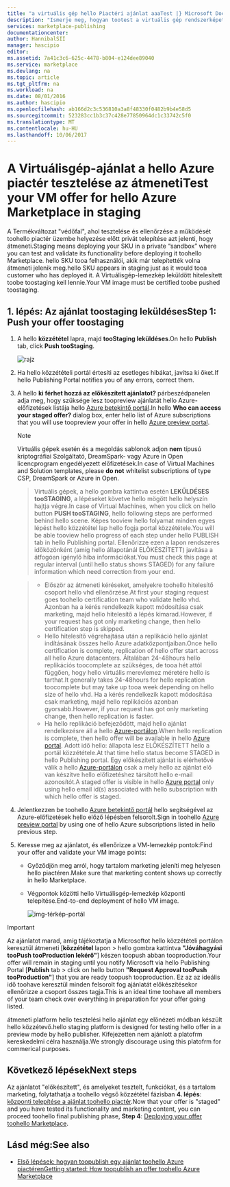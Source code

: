```yaml
---
title: "a virtuális gép hello Piactéri ajánlat aaaTest |} Microsoft Docs"
description: "Ismerje meg, hogyan tootest a virtuális gép rendszerképet az Azure piactér hello."
services: marketplace-publishing
documentationcenter: 
author: HannibalSII
manager: hascipio
editor: 
ms.assetid: 7a41c3c6-625c-4478-b804-e124dee89040
ms.service: marketplace
ms.devlang: na
ms.topic: article
ms.tgt_pltfrm: na
ms.workload: na
ms.date: 08/01/2016
ms.author: hascipio
ms.openlocfilehash: ab166d2c3c536810a3a8f48330f0482b9b4e58d5
ms.sourcegitcommit: 523283cc1b3c37c428e77850964dc1c33742c5f0
ms.translationtype: MT
ms.contentlocale: hu-HU
ms.lasthandoff: 10/06/2017
---
```

# <a name="test-your-vm-offer-for-hello-azure-marketplace-in-staging"></a><span data-ttu-id="a1521-103">A Virtuálisgép-ajánlat a hello Azure piactér tesztelése az átmeneti</span><span class="sxs-lookup"><span data-stu-id="a1521-103">Test your VM offer for hello Azure Marketplace in staging</span></span>
<span data-ttu-id="a1521-104">A Termékváltozat "védőfal", ahol tesztelése és ellenőrzése a működését toohello piactér üzembe helyezése előtt privát telepítése azt jelenti, hogy átmeneti.</span><span class="sxs-lookup"><span data-stu-id="a1521-104">Staging means deploying your SKU in a private “sandbox” where you can test and validate its functionality before deploying it toohello Marketplace.</span></span> <span data-ttu-id="a1521-105">hello SKU tooa felhasználói, akik már telepítették volna átmeneti jelenik meg.</span><span class="sxs-lookup"><span data-stu-id="a1521-105">hello SKU appears in staging just as it would tooa customer who has deployed it.</span></span> <span data-ttu-id="a1521-106">A Virtuálisgép-lemezkép leküldött hitelesített toobe toostaging kell lennie.</span><span class="sxs-lookup"><span data-stu-id="a1521-106">Your VM image must be certified toobe pushed toostaging.</span></span>

## <a name="step-1-push-your-offer-toostaging"></a><span data-ttu-id="a1521-107">1. lépés: Az ajánlat toostaging leküldéses</span><span class="sxs-lookup"><span data-stu-id="a1521-107">Step 1: Push your offer toostaging</span></span>
1. <span data-ttu-id="a1521-108">A hello **közzététel** lapra, majd **tooStaging leküldéses**.</span><span class="sxs-lookup"><span data-stu-id="a1521-108">On hello **Publish** tab, click **Push tooStaging**.</span></span>
   
    ![rajz](media/marketplace-publishing-vm-image-test-in-staging/vm-image-push-to-staging.png)
2. <span data-ttu-id="a1521-110">Ha hello közzétételi portál értesíti az esetleges hibákat, javítsa ki őket.</span><span class="sxs-lookup"><span data-stu-id="a1521-110">If hello Publishing Portal notifies you of any errors, correct them.</span></span>
3. <span data-ttu-id="a1521-111">A hello **ki férhet hozzá az előkészített ajánlatot?** párbeszédpanelen adja meg, hogy szüksége lesz toopreview ajánlatát hello Azure-előfizetések listája hello [Azure betekintő portál](https://portal.azure.com).</span><span class="sxs-lookup"><span data-stu-id="a1521-111">In hello **Who can access your staged offer?** dialog box, enter hello list of Azure subscriptions that you will use toopreview your offer in hello [Azure preview portal](https://portal.azure.com).</span></span>
   
   > [!NOTE]
   > <span data-ttu-id="a1521-112">Virtuális gépek esetén és a megoldás sablonok adjon **nem** típusú kriptográfiai Szolgáltató, DreamSpark- vagy Azure in Open licencprogram engedélyezett előfizetések.</span><span class="sxs-lookup"><span data-stu-id="a1521-112">In case of Virtual Machines and Solution templates, please **do not** whitelist subscriptions of type CSP, DreamSpark or Azure in Open.</span></span>
   > 
   > 

    > <span data-ttu-id="a1521-113">Virtuális gépek, a hello gombra kattintva esetén **LEKÜLDÉSES tooSTAGING**, a lépéseket követve hello mögött hello helyszín hajtja végre.</span><span class="sxs-lookup"><span data-stu-id="a1521-113">In case of Virtual Machines, when you click on hello button **PUSH tooSTAGING**, hello following steps are performed behind hello scene.</span></span> <span data-ttu-id="a1521-114">Képes tooview hello folyamat minden egyes lépést hello közzététel lap hello fogja portal közzététele.</span><span class="sxs-lookup"><span data-stu-id="a1521-114">You will be able tooview hello progress of each step under hello PUBLISH tab in hello Publishing portal.</span></span> <span data-ttu-id="a1521-115">Ellenőrizze ezen a lapon rendszeres időközönként (amíg hello állapotánál ELŐKÉSZÍTETT) javítása a átfogóan igénylő hiba információkat.</span><span class="sxs-lookup"><span data-stu-id="a1521-115">You must check this page at regular interval (until hello status shows STAGED) for any failure information which need correction from your end.</span></span>

    > - <span data-ttu-id="a1521-116">Először az átmeneti kéréseket, amelyekre toohello hitelesítő csoport hello vhd ellenőrzése.</span><span class="sxs-lookup"><span data-stu-id="a1521-116">At first your staging request goes toohello certification team who validate hello vhd.</span></span> <span data-ttu-id="a1521-117">Azonban ha a kérés rendelkezik kapott módosítása csak marketing, majd hello hitelesítő a lépés kimarad.</span><span class="sxs-lookup"><span data-stu-id="a1521-117">However, if your request has got only marketing change, then hello certification step is skipped.</span></span>
    > - <span data-ttu-id="a1521-118">Hello hitelesítő végrehajtása után a replikáció hello ajánlat indításának összes hello Azure adatközpontjaiban.</span><span class="sxs-lookup"><span data-stu-id="a1521-118">Once hello certification is complete, replication of hello offer start across all hello Azure datacenters.</span></span> <span data-ttu-id="a1521-119">Általában 24-48hours hello replikációs toocomplete az szükséges, de tooa hét attól függően, hogy hello virtuális merevlemez méretére hello is tarthat.</span><span class="sxs-lookup"><span data-stu-id="a1521-119">It generally takes 24-48hours for hello replication toocomplete but may take up tooa week depending on hello size of hello vhd.</span></span> <span data-ttu-id="a1521-120">Ha a kérés rendelkezik kapott módosítása csak marketing, majd hello replikációs azonban gyorsabb.</span><span class="sxs-lookup"><span data-stu-id="a1521-120">However, if your request has got only marketing change, then hello replication is faster.</span></span>
    > - <span data-ttu-id="a1521-121">Ha hello replikáció befejeződött, majd hello ajánlat rendelkezésre áll a hello [Azure-portálon](http:/portal.azure.com).</span><span class="sxs-lookup"><span data-stu-id="a1521-121">When hello replication is complete, then hello offer will be available in hello [Azure portal](http:/portal.azure.com).</span></span> <span data-ttu-id="a1521-122">Adott idő hello: állapota lesz ELŐKÉSZÍTETT hello a portál közzététele.</span><span class="sxs-lookup"><span data-stu-id="a1521-122">At that time hello status become STAGED in hello Publishing portal.</span></span> <span data-ttu-id="a1521-123">Egy előkészített ajánlat is elérhetővé válik a hello [Azure-portálon](http:/portal.azure.com) csak a mely hello az ajánlat elő van készítve hello előfizetéshez társított hello e-mail azonosítót.</span><span class="sxs-lookup"><span data-stu-id="a1521-123">A staged offer is visible in hello [Azure portal](http:/portal.azure.com) only using hello email id(s) associated with hello subscription with which hello offer is staged.</span></span>

1. <span data-ttu-id="a1521-124">Jelentkezzen be toohello [Azure betekintő portál](https://portal.azure.com) hello segítségével az Azure-előfizetések hello előző lépésben felsorolt.</span><span class="sxs-lookup"><span data-stu-id="a1521-124">Sign in toohello [Azure preview portal](https://portal.azure.com) by using one of hello Azure subscriptions listed in hello previous step.</span></span>
2. <span data-ttu-id="a1521-125">Keresse meg az ajánlatot, és ellenőrizze a VM-lemezkép pontok:</span><span class="sxs-lookup"><span data-stu-id="a1521-125">Find your offer and validate your VM image points:</span></span>
   
   * <span data-ttu-id="a1521-126">Győződjön meg arról, hogy tartalom marketing jeleníti meg helyesen hello piactéren.</span><span class="sxs-lookup"><span data-stu-id="a1521-126">Make sure that marketing content shows up correctly in hello Marketplace.</span></span>
   * <span data-ttu-id="a1521-127">Végpontok közötti hello Virtuálisgép-lemezkép központi telepítése.</span><span class="sxs-lookup"><span data-stu-id="a1521-127">End-to-end deployment of hello VM image.</span></span>
     
      ![img-térkép-portál](media/marketplace-publishing-push-to-staging/pubportal-mapping-azure-portal.jpg)

> [!IMPORTANT]
> <span data-ttu-id="a1521-129">Az ajánlatot marad, amíg tájékoztatja a Microsoftot hello közzétételi portálon keresztül átmeneti [**közzététel** lapon > hello gombra kattintva **"Jóváhagyási tooPush tooProduction lekérő"**] készen toopush abban tooproduction.</span><span class="sxs-lookup"><span data-stu-id="a1521-129">Your offer will remain in staging until you notify Microsoft via hello Publishing Portal [**Publish** tab > click on hello button **"Request Approval tooPush tooProduction"**] that you are ready toopush tooproduction.</span></span> <span data-ttu-id="a1521-130">Ez az az ideális idő toohave keresztül minden felsorolt fog ajánlatát előkészítésekor ellenőrizze a csoport összes tagja.</span><span class="sxs-lookup"><span data-stu-id="a1521-130">This is an ideal time toohave all members of your team check over everything in preparation for your offer going listed.</span></span>
> 
> <span data-ttu-id="a1521-131">átmeneti platform hello tesztelési hello ajánlat egy előnézeti módban készült hello közzétevő.</span><span class="sxs-lookup"><span data-stu-id="a1521-131">hello staging platform is designed for testing hello offer in a preview mode by hello publisher.</span></span> <span data-ttu-id="a1521-132">Kifejezetten nem ajánlott a platofrm kereskedelmi célra használja.</span><span class="sxs-lookup"><span data-stu-id="a1521-132">We strongly discourage using this platofrm for commerical purposes.</span></span>
> 
> 

## <a name="next-steps"></a><span data-ttu-id="a1521-133">Következő lépések</span><span class="sxs-lookup"><span data-stu-id="a1521-133">Next steps</span></span>
<span data-ttu-id="a1521-134">Az ajánlatot "előkészített", és amelyeket tesztelt, funkciókat, és a tartalom marketing, folytathatja a toohello végső közzététel fázisban **4. lépés**: [központi telepítése a ajánlat toohello piactér](marketplace-publishing-push-to-production.md).</span><span class="sxs-lookup"><span data-stu-id="a1521-134">Now that your offer is "staged" and you have tested its functionality and marketing content, you can proceed toohello final publishing phase, **Step 4**: [Deploying your offer toohello Marketplace](marketplace-publishing-push-to-production.md).</span></span>

## <a name="see-also"></a><span data-ttu-id="a1521-135">Lásd még:</span><span class="sxs-lookup"><span data-stu-id="a1521-135">See also</span></span>
* [<span data-ttu-id="a1521-136">Első lépések: hogyan toopublish egy ajánlat toohello Azure piactéren</span><span class="sxs-lookup"><span data-stu-id="a1521-136">Getting started: How toopublish an offer toohello Azure Marketplace</span></span>](marketplace-publishing-getting-started.md)

